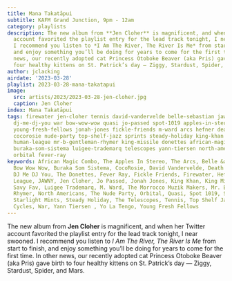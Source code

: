 ```yaml
---
title: Mana Takatāpui
subtitle: KAFM Grand Junction, 9pm - 12am
category: playlists
description: The new album from **Jen Cloher** is magnificent, and when her Twitter
  account favorited the playlist entry for the lead track tonight, I near swooned.
  I recommend you listen to *I Am The River, The River Is Me* from start to finish,
  and enjoy something you’ll be doing for years to come for the first time. In other
  news, our recently adopted cat Princess Otoboke Beaver (aka Pris) gave birth to
  four healthy kittens on St. Patrick’s day — Ziggy, Stardust, Spider, and Mars.
author: jclacking
airdate: '2023-03-28'
playlist: 2023-03-28-mana-takatapui
image:
  src: artists/2023/2023-03-28-jen-cloher.jpg
  caption: Jen Cloher
index: Mana Takatāpui
tags: firewater jen-cloher tennis david-vandervelde belle-sebastian jawny les-savy-fav
  dj-me-dj-you war bow-wow-wow quasi jo-passed spot-1019 apples-in-stereo starlight-mints
  young-fresh-fellows jonah-jones fickle-friends m-ward arcs hefner death-valley-girls
  cocorosie nude-party top-shelf-jazz sprints steady-holiday king-khan vicious-cycles
  human-league mr-b-gentleman-rhymer king-missile donettes african-magic-combo morrocco-muzik-makers
  buraka-som-sistema luigee-trademarq telescopes yann-tiersen north-americans yo-la-tengo
  orbital fever-ray
keywords: African Magic Combo, The Apples In Stereo, The Arcs, Belle &amp; Sebastian,
  Bow Wow Wow, Buraka Som Sistema, CocoRosie, David Vandervelde, Death Valley Girls,
  DJ Me DJ You, The Donettes, Fever Ray, Fickle Friends, Firewater, Hefner, The Human
  League, JAWNY, Jen Cloher, Jo Passed, Jonah Jones, King Khan, King Missile, Les
  Savy Fav, Luigee Trademarq, M. Ward, The Morrocco Muzik Makers, Mr. B The Gentleman
  Rhymer, North Americans, The Nude Party, Orbital, Quasi, Spot 1019, Sprints, The
  Starlight Mints, Steady Holiday, The Telescopes, Tennis, Top Shelf Jazz, The Vicious
  Cycles, War, Yann Tiersen , Yo La Tengo, Young Fresh Fellows
---
```

The new album from **Jen Cloher** is magnificent, and when her Twitter account favorited the playlist entry for the lead track tonight, I near swooned. I recommend you listen to *I Am The River, The River Is Me* from start to finish, and enjoy something you’ll be doing for years to come for the first time. In other news, our recently adopted cat Princess Otoboke Beaver (aka Pris) gave birth to four healthy kittens on St. Patrick’s day — Ziggy, Stardust, Spider, and Mars.
